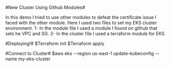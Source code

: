 #New Cluster Using Github Modules#

In this demo I tried to use other modules to defeat the certificate issue I faced with the other module. 
Here I used two files to set my EKS cluster environment. 
1- In the module file I used a module I found on github that sets he VPC and SG.
2- In the cluster file I used a terraform module for EKS 

#Deploying!#
$Terraform init
$Terraform apply 

#Connect to Cluster#
$aws eks --region us-east-1 update-kubeconfig --name my-eks-cluster


